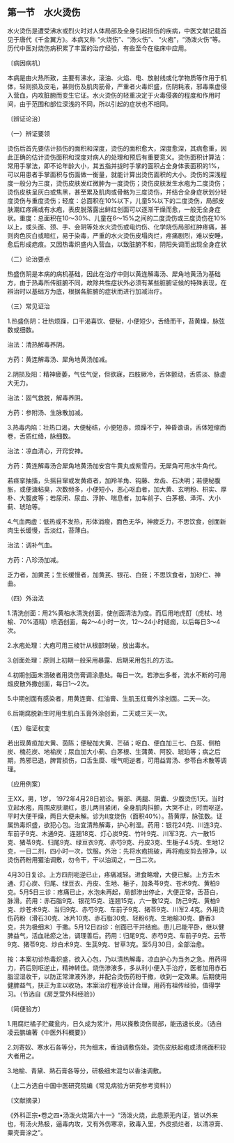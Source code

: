 ## 第一节　水火烫伤

水火烫伤是遭受沸水或烈火时对人体局部及全身引起损伤的疾病，中医文献记载首见于唐代《千金翼方》。本病又称 “火烧伤”、“汤火伤”、 “火疱”，“汤泼火伤”等。历代中医对烧伤病积累了丰富的治疗经验，有些至今在临床中应用。

〔病因病机〕

本病是由火热所致，主要有沸水，滚油、火焰、电、放射线或化学物质等作用于机体，轻则损及皮毛，甚则伤及肌肉筋骨，严重者火毒炽盛，伤阴耗液，邪毒乘虚侵入营血，内攻脏腑而变生它证。水火烫伤的轻重决定于火毒侵袭的程度和作用时间，由于范围和部位深浅的不同，所以引起的症状也不相同。

〔辨证论治〕

 （一）辨证要领

烫伤后首先要估计损伤的面积和深度，烫伤的面积愈大，深度愈深，其病愈重，因此正确的估计烫伤面积和深度对病人的处理和预后有重要意义。烫伤面积计算法：常用手掌法，即不论年龄大小，其五指并拢时手掌的面积占全身体表面积的1%，可以用患者手掌面积与伤面做一衡量，就能计算出烫伤面积的大小。烫伤的深浅程度一般分为三度，烫伤皮肤发红微肿为一度烫伤；烫伤皮肤发生水疱为二度烫伤；烫伤皮肤呈灰白或焦黑，甚至累及肌肉或骨骼为三度烫伤，并结合全身症状划分轻度烫伤与重度烫伤；轻度：总面积在10%以下，儿童5%以下的二度烫伤，局部皮肤潮红疼痛或有水疱，表皮脱落露出鲜红创面可以逐渐干燥而愈，一般无全身症状。重度：总面积在10～30%、儿童在6〜15%之间的二度烫伤或三度烫伤在10%以上，或头面、颈、手、会阴等处水火烫伤或电灼伤、化学烧伤局部红肿疼痛，甚则肉色灰白或暗红，易于染毒，严重的水火烫伤皮塌肉烂，疼痛剧烈，难以安睡，愈后形成疤痕。又因热毒炽盛内入营血，以致脏腑不和，阴阳失调而出现全身症状

（二）论治要点

热盛伤阴是本病的病机基础，因此在治疗中则以黄连解毒汤、犀角地黄汤为基础方，由于热毒所传脏腑不同，故除共性症状外必须有某些脏腑证候的特殊表现，在辨治时以基础方为底，根据各脏腑的症状而进行加减治疗。

（三）常见证治

1.热盛伤阴：壮热烦躁，口干渴喜饮、便秘，小便短少，舌绛而干，苔黄燥，脉弦数或细数。

治法：清热解毒养阴。

方药：黄连解毒汤、犀角地黄汤加减。

2.阴损及阳：精神疲萎，气怯气促，但欲寐，四肢厥冷，舌体颤动，舌质淡、脉虚大无力。

治法：固气救脱，解毒养阴。

方药：参附汤、生脉散加减。

3.热毒内陷：壮热口渴，大便秘结，小便短赤，烦躁不宁，神昏谵语，舌体短缩而卷，舌质红绛，脉细数。

治法：凉血清心，开窍安神。

方药：黄连解毒汤合犀角地黄汤加安宫牛黄丸或紫雪丹。无犀角可用水牛角代。

若痉挛抽搐，头摇目窜或发黄疸者，加羚羊角、钩藤、龙齿、石决明；若便秘腹胀，或便溏粘臭，次数频多，小便短小，恶心呕血者，加大黄、玄明粉、枳实、厚朴、大腹皮等；若尿闭、尿血、浮肿、喘息者，加车前子、白茅根、泽泻、大小蓟、琥珀等。

4.气血两虚：低热或不发热，形体消瘦，面色无华，神疲乏力，不思饮食，创面新肉生长缓慢，舌淡红，苔薄白。

治法：调补气血。

方药：八珍汤加减。

乏力者，加黄芪；生长缓慢者，加黄芪、银花、白蔹；不思饮食者，加砂仁、神曲。

（四）外治法

1.清洗创面：用2%黄柏水清洗创面，使创面清洁为度。而后用地虎酊（虎杖、地榆、70%酒精）喷洒创面，每2〜4小时一次，12～24小时结痂，以后每日3〜4次。

2.水疱处理：大疱可用三棱针从根部刺破，放出毒水。

3.创面处理：原则上初期一般采用暴露、后期采用包扎的方法。

4.初期创面未溃破者用烫伤膏调涂患处。每日一次。若渗出多者，流水不断的可用煅皮散外撒创面，每日1～2次。

5.中期创面有感染者，用黄连膏、红油膏、生肌玉红膏外涂创面。二天—次。

6.后期腐脱新生时用生肌白玉膏外涂创面，二天或三天一次。

（五）临证权变

若出现黄疸加大黄、茵陈；便秘加大黄、芒硝；呕血、便血加三七、白芨、侧柏炭、槐花炭、地榆炭；尿血加大小蓟、白茅根、生蒲黄、阿胶、琥珀等；病之后期，热邪已退，脾胃损伤，口舌生糜、嗳气呃逆者，可用益胃汤、参苓白术散等调理。

〔应用例案〕

王XX，男，1岁， 1972年4月28日初诊。臀部、两腿、阴囊、少腹烫伤1天。当时立起水疱，周围皮肤潮红，患儿两目紧闭，全身肌肉抖颤，大哭不止，时而呕逆。平时大便干燥，两日大便未解。诊为Ⅱ度烧伤（面积40%）。苔黄厚，脉弦数。证属热毒炽盛，欲犯心包。治宜清热解毒，护心利湿。药用：银花24克、川连3克、车前子9克、木通9克、连翘18克、灯心炭9克、竹叶9克、川军3克、六一散15克、猪苓9克、归尾9克、绿豆衣9克、赤芍9克、丹皮3克、生梔子4.5克、生地12克，一日二剂，四小时一次，饮服。外治：先将水疱挑破，再将疱皮剪去擦净，以烫伤药粉用獾油调敷，勿令干，干以油润之，一日二次。

4月30日复诊。上方四剂呃逆已止，疼痛减轻。进食略增，大便已解。上方去木通、灯心炭、归尾、绿豆衣、丹皮、生地、梔子，加条芩9克、苍术9克、黄柏9克。5月5日三诊：疼痛已止，水泡未再起，局部渗出停止，大便正常，舌苔白，脉滑。药用：赤石脂9克、银花15克、连翘15克，六一散12克、防己9克、黄柏9克、炒苍术9克、当归9克、赤芍9克、车前子9克、猪苓9克、川军2.4克。外用烫伤药粉（滑石30克、冰片10克、赤石脂30克、轻粉6克、生地榆30克、麝香3克，共为极细末）于撒。5月12日四诊：创面已干并结痂。患儿已能平卧，继以健脾益气，活血祛瘀之法，调理善后。药用：归尾9克、赤芍9克、车前子9克、云苓9克、猪苓9克、炒白术9克、生芪9克、甘草3克。至5月30日，全部治愈。

按：本案初诊热毒炽盛，欲入心包，乃以清热解毒，凉血护心为当务之急。用药得力，药后则呕逆止，精神转佳。烧伤渗液多，多从利小便入手治疗，医者加用赤石脂涩湿收干，以防正常津液外渗，并配合烫伤药粉干撒，收到一定效果。后期使用健脾益气，扶正为主以收功。本案治疗程序设计合理，用药有祖传经验，值得学习。（节选自《房芝萱外科经验》）

〔简便验方〕

1.用腐烂橘子贮藏瓮内，日久成为浆汁，用以搽敷烫伤局部，能迅速长皮。（选自凌云鹏编著《中医外科概要》）

2.刘寄奴、寒水石各等分，共为细末，香油调敷伤处。烫伤皮肤起疱或溃疡面积较大者用之。

3.地榆、青黛、熟石膏各等分，研极细末混匀以香油调敷。

（上二方选自中国中医研究院编《常见病验方研究参考资料》）

〔文献摘录〕

《外科正宗•卷之四•汤泼火烧第六十一》“汤泼火烧，此患原无内证，皆以外来也，有汤火热极，逼毒内攻，又有外伤寒凉，致毒入里，外皮损烂者，以清凉膏、粟壳膏涂之”。